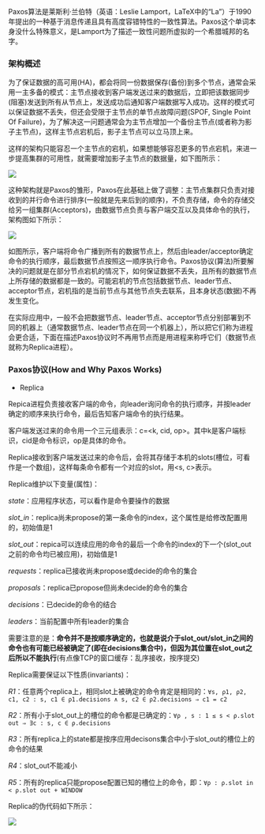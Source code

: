 Paxos算法是莱斯利·兰伯特（英语：Leslie Lamport，LaTeX中的“La”）于1990年提出的一种基于消息传递且具有高度容错特性的一致性算法。Paxos这个单词本身没什么特殊意义，是Lamport为了描述一致性问题所虚拟的一个希腊城邦的名字。

### 架构概述
为了保证数据的高可用(HA)，都会将同一份数据保存(备份)到多个节点，通常会采用一主多备的模式：主节点接收到客户端发送过来的数据后，立即把该数据同步(阻塞)发送到所有从节点上，发送成功后通知客户端数据写入成功。这样的模式可以保证数据不丢失，但还会受限于主节点的单节点故障问题(SPOF, Single Point Of Failure)，为了解决这一问题通常会为主节点增加一个备份主节点(或者称为影子主节点)，这样主节点宕机后，影子主节点可以立马顶上来。

这样的架构只能容忍一个主节点的宕机，如果想能够容忍更多的节点宕机，来进一步提高集群的可用性，就需要增加影子主节点的数据量，如下图所示：

<img src="https://github.com/zxhcodes/distributed-computing-course/blob/master/3_coordination/imgs/paxos_0.jpg"/>

这种架构就是Paxos的雏形，Paxos在此基础上做了调整：主节点集群只负责对接收到的并行命令进行排序(一般就是先来后到的顺序)，不负责存储，命令的存储交给另一组集群(Acceptors)，由数据节点负责与客户端交互以及具体命令的执行，架构图如下所示：

<img src="https://github.com/zxhcodes/distributed-computing-course/blob/master/3_coordination/imgs/paxos_1.jpg"/>

如图所示，客户端将命令广播到所有的数据节点上，然后由leader/acceptor确定命令的执行顺序，最后数据节点按照这一顺序执行命令。Paxos协议(算法)所要解决的问题就是在部分节点宕机的情况下，如何保证数据不丢失，且所有的数据节点上所存储的数据都是一致的。可能宕机的节点包括数据节点、leader节点、acceptor节点，宕机指的是当前节点与其他节点失去联系，且本身状态(数据)不再发生变化。

在实际应用中，一般不会把数据节点、leader节点、acceptor节点分别部署到不同的机器上（通常数据节点、leader节点在同一个机器上），所以把它们称为进程会更合适，下面在描述Paxos协议时不再用节点而是用进程来称呼它们（数据节点就称为Replica进程）。

### Paxos协议(How and Why Paxos Works)

- Replica

Repica进程负责接收客户端的命令，向leader询问命令的执行顺序，并按leader确定的顺序来执行命令，最后告知客户端命令的执行结果。

客户端发送过来的命令用一个三元组表示：c=<k, cid, op>。其中k是客户端标识，cid是命令标识，op是具体的命令。

Replica接收到客户端发送过来的命令后，会将其存储于本机的slots(槽位，可看作是一个数组)，这样每条命令都有一个对应的slot，用<s, c>表示。

Replica维护以下变量(属性)：

*state*：应用程序状态，可以看作是命令要操作的数据

*slot_in*：replica尚未propose的第一条命令的index，这个属性是给修改配置用的，初始值是1

*slot_out*：repica可以连续应用的命令的最后一个命令的index的下一个(slot_out之前的命令均已被应用)，初始值是1

*requests*：replica已接收尚未propose或decide的命令的集合

*proposals*：replica已propose但尚未decide的命令的集合

*decisions*：已decide的命令的结合

*leaders*：当前配置中所有leader的集合

需要注意的是：**命令并不是按顺序确定的，也就是说介于slot_out/slot_in之间的命令也有可能已经被确定了(即在decisions集合中)，但因为其位置在slot_out之后所以不能执行**(有点像TCP的窗口缓存：乱序接收，按序提交)

Replica需要保证以下性质(invariants)：

*R1*：任意两个replica上，相同slot上被确定的命令肯定是相同的：`∀s, ρ1, ρ2, c1, c2 : s, c1 ∈ ρ1.decisions ∧ s, c2 ∈ ρ2.decisions ⇒ c1 = c2`

*R2*：所有小于slot_out上的槽位的命令都是已确定的：`∀ρ , s : 1 ≤ s < ρ.slot out ⇒ ∃c : s, c ∈ ρ.decisions`

*R3*：所有replica上的state都是按序应用decisons集合中小于slot_out的槽位上的命令的结果

*R4*：slot_out不能减小

*R5*：所有的replica只能propose配置已知的槽位上的命令，即：`∀ρ : ρ.slot in < ρ.slot out + WINDOW`

Replica的伪代码如下所示：

<img src="https://github.com/zxhcodes/distributed-computing-course/blob/master/3_coordination/imgs/paxos_replica.jpg"/>





